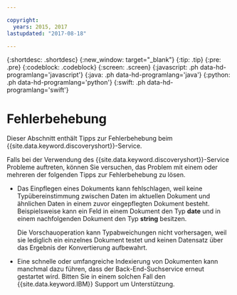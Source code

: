 ```yaml
---

copyright:
  years: 2015, 2017
lastupdated: "2017-08-18"

---
```


{:shortdesc: .shortdesc}
{:new_window: target="_blank"}
{:tip: .tip}
{:pre: .pre}
{:codeblock: .codeblock}
{:screen: .screen}
{:javascript: .ph data-hd-programlang='javascript'}
{:java: .ph data-hd-programlang='java'}
{:python: .ph data-hd-programlang='python'}
{:swift: .ph data-hd-programlang='swift'}

# Fehlerbehebung

Dieser Abschnitt enthält Tipps zur Fehlerbehebung beim {{site.data.keyword.discoveryshort}}-Service.

Falls bei der Verwendung des {{site.data.keyword.discoveryshort}}-Service Probleme auftreten, können Sie versuchen, das Problem mit einem oder mehreren der folgenden Tipps zur Fehlerbehebung zu lösen.

-   Das Einpflegen eines Dokuments kann fehlschlagen, weil keine Typübereinstimmung zwischen Daten im aktuellen Dokument und ähnlichen Daten in einem zuvor eingepflegten Dokument besteht. Beispielsweise kann ein Feld in einem Dokument den Typ **date** und in einem nachfolgenden Dokument den Typ **string** besitzen.

    Die Vorschauoperation kann Typabweichungen nicht vorhersagen, weil sie lediglich ein einzelnes Dokument testet und keinen Datensatz über das Ergebnis der Konvertierung aufbewahrt.
-   Eine schnelle oder umfangreiche Indexierung von Dokumenten kann manchmal dazu führen, dass der Back-End-Suchservice erneut gestartet wird. Bitten Sie in einem solchen Fall den {{site.data.keyword.IBM}} Support um Unterstützung.
